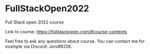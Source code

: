 # FullStackOpen2022
Full Stack open 2022 course

Link to course: https://fullstackopen.com/#course-contents

Feel free to ask any questions about course. You can contact me for example via Discord: Joni#8256.
